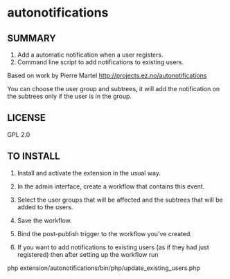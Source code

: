 autonotifications
============

SUMMARY
---------
1. Add a automatic notification when a user registers.
2. Command line script to add notifications to existing users.

Based on work by Pierre Martel http://projects.ez.no/autonotifications

You can choose the user group and subtrees, it will add the notification on the subtrees only if the user is in the group.

LICENSE
--------

GPL 2.0

TO INSTALL
-----------

1. Install and activate the extension in the usual way.

2. In the admin interface, create a workflow that contains this event.

3. Select the user groups that will be affected and the subtrees that will be added to the users.

4. Save the workflow.

5. Bind the post-publish trigger to the workflow you've created.

6. If you want to add notifications to existing users (as if they had just registered) then after setting up the workflow run

php extension/autonotifications/bin/php/update_existing_users.php

